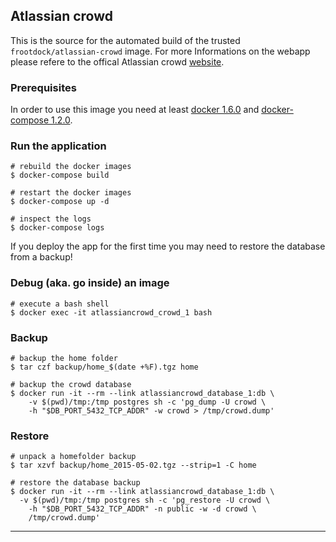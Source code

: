## Atlassian crowd

This is the source for the automated build of the trusted `frootdock/atlassian-crowd`
image. For more Informations on the webapp please refere to the offical Atlassian crowd
[website][1].

### Prerequisites

In order to use this image you need at least [docker 1.6.0][2] and [docker-compose 1.2.0][3].

### Run the application

    # rebuild the docker images
    $ docker-compose build

    # restart the docker images
    $ docker-compose up -d

    # inspect the logs
    $ docker-compose logs

If you deploy the app for the first time you may need to restore the database from a backup!

### Debug (aka. go inside) an image

    # execute a bash shell
    $ docker exec -it atlassiancrowd_crowd_1 bash

### Backup

    # backup the home folder
    $ tar czf backup/home_$(date +%F).tgz home

    # backup the crowd database
    $ docker run -it --rm --link atlassiancrowd_database_1:db \
        -v $(pwd)/tmp:/tmp postgres sh -c 'pg_dump -U crowd \
        -h "$DB_PORT_5432_TCP_ADDR" -w crowd > /tmp/crowd.dump'

### Restore

    # unpack a homefolder backup
    $ tar xzvf backup/home_2015-05-02.tgz --strip=1 -C home

    # restore the database backup
    $ docker run -it --rm --link atlassiancrowd_database_1:db \
      -v $(pwd)/tmp:/tmp postgres sh -c 'pg_restore -U crowd \
        -h "$DB_PORT_5432_TCP_ADDR" -n public -w -d crowd \
        /tmp/crowd.dump'

---
[1]: https://www.atlassian.com/software/crowd
[2]: https://docs.docker.com/installation
[3]: https://docs.docker.com/compose
